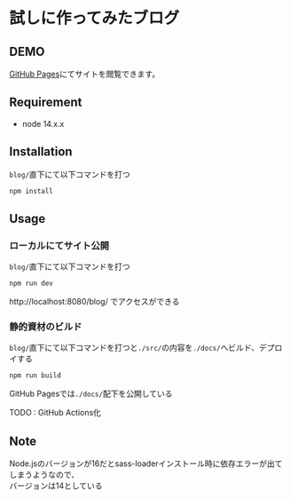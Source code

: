 
# 試しに作ってみたブログ
## DEMO

[GitHub Pages](https://naoyamaki.github.io/blog/)にてサイトを閲覧できます。

## Requirement

* node 14.x.x

## Installation

`blog/`直下にて以下コマンドを打つ

```bash
npm install
```

## Usage

### ローカルにてサイト公開

`blog/`直下にて以下コマンドを打つ

```bash
npm run dev
```

http://localhost:8080/blog/
でアクセスができる

### 静的資材のビルド

`blog/`直下にて以下コマンドを打つと`./src/`の内容を`./docs/`へビルド、デプロイする

```bash
npm run build
```

GitHub Pagesでは`./docs/`配下を公開している

TODO : GitHub Actions化

## Note

Node.jsのバージョンが16だとsass-loaderインストール時に依存エラーが出てしまうようなので、  
バージョンは14としている